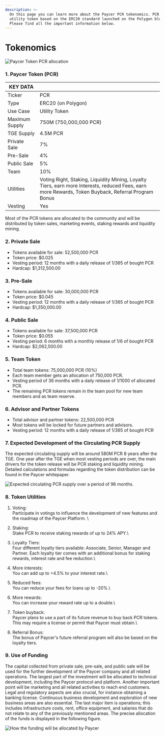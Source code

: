 ```yaml
---
description: >-
  On this page you can learn more about the Paycer PCR tokenomics. PCR is a
  utility token based on the ERC20 standard launched on the Polygon blockchain.
  Please find all the important information below.
---
```


# Tokenomics

![Paycer Token PCR allocation](../.gitbook/assets/Paycer\_Token\_Allocation.png)



### 1. Paycer Token (PCR)

| KEY DATA       |                                                                                                                                                     |
| -------------- | --------------------------------------------------------------------------------------------------------------------------------------------------- |
| Ticker         | PCR                                                                                                                                                 |
| Type           | ERC20 (on Polygon)                                                                                                                                  |
| Use Case       | Utility Token                                                                                                                                       |
| Maximum Supply | 750M (750,000,000 PCR)                                                                                                                              |
| TGE Supply     | 4.5M PCR                                                                                                                                            |
| Private Sale   | 7%                                                                                                                                                  |
| Pre-Sale       | 4%                                                                                                                                                  |
| Public Sale    | 5%                                                                                                                                                  |
| Team           | 10%                                                                                                                                                 |
| Utilities      | Voting Right, Staking, Liquidity Mining, Loyalty Tiers, earn more Interests, reduced Fees, earn more Rewards, Token Buyback, Referral Program Bonus |
| Vesting        | Yes                                                                                                                                                 |

Most of the PCR tokens are allocated to the community and will be distributed by token sales, marketing events, staking rewards and liquidity mining.

### 2. Private Sale

* Tokens available for sale: 52,500,000 PCR
* Token price: $0.025
* Vesting period: 12 months with a daily release of 1/365 of bought PCR
* Hardcap: $1,312,500.00

### 3. Pre-Sale

* Tokens available for sale: 30,000,000 PCR
* Token price: $0.045
* Vesting period: 12 months with a daily release of 1/365 of bought PCR
* Hardcap: $1,350,000.00

### 4. Public Sale

* Tokens available for sale: 37,500,000 PCR
* Token price: $0.055
* Vesting period: 6 months with a monthly release of 1/6 of bought PCR
* Hardcap: $2,062,500.00

### 5. Team Token

* Total team tokens: 75,000,000 PCR (10%)
* Each team member gets an allocation of 750,000 PCR.
* Vesting period of 36 months with a daily release of 1/1000 of allocated PCR.
* The remaining PCR tokens remain in the team pool for new team members and as team reserve.

### 6. Advisor and Partner Tokens

* Total advisor and partner tokens: 22,500,000 PCR
* Most tokens will be locked for future partners and advisors.&#x20;
* Vesting period: 12 months with a daily release of 1/365 of bought PCR

### 7. Expected Development of the Circulating PCR Supply

The expected circulating supply will be around 580M PCR 8 years after the TGE. One year after the TGE when most vesting periods are over, the main drivers for the token release will be PCR staking and liquidity mining. Detailed calculations and formulas regarding the token distribution can be found in the Paycer whitepaper.

![Expected circulating PCR supply over a period of 96 months.](../.gitbook/assets/Paycer\_token\_distribution.png)

### 8. Token Utilities

1. Voting:\
   Participate in votings to influence the development of new features and the roadmap of the Paycer Platform. \

2. Staking:\
   Stake PCR to receive staking rewards of up to 24% APY.\

3. Loyalty Tiers:\
   Four different loyalty tiers available: Associate, Senior, Manager and Partner. Each loyalty tier comes with an additional bonus for staking rewards, interest rate and fee reduction.\

4. More interests:\
   You can add up to +4.5% to your interest rate.\

5. Reduced fees:\
   You can reduce your fees for loans up to -20%.\

6. More rewards:\
   You can increase your reward rate up to a double.\

7. Token buyback:\
   Paycer plans to use a part of its future revenue to buy back PCR tokens. This may require a license or permit that Paycer must obtain.\

8. Referral Bonus:\
   The bonus of Paycer's future referral program will also be based on the loyalty tiers.

### 9. Use of Funding

The capital collected from private sale, pre-sale, and public sale will be used for the further development of the Paycer company and all related operations. The largest part of the investment will be allocated to technical development, including the Paycer protocol and platform. Another important point will be marketing and all related activities to reach end customers. Legal and regulatory aspects are also crucial, for instance obtaining a banking license. Continuous business development and exploration of new business areas are also essential. The last major item is operations; this includes infrastructure costs, rent, office equipment, and salaries that do not relate to any of the previously mentioned areas. The precise allocation of the funds is displayed in the following figure.

![How the funding will be allocated by Paycer](../.gitbook/assets/paycer\_funding\_allocation.png)

